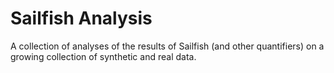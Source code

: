 # Sailfish Analysis

A collection of analyses of the results of Sailfish (and other quantifiers) on a growing collection of synthetic and real data.
